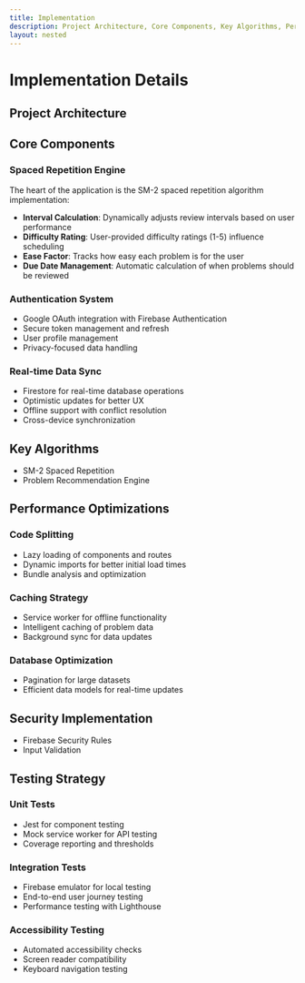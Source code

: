 ```yaml
---
title: Implementation
description: Project Architecture, Core Components, Key Algorithms, Performance Optimizations, Security Implementation, Testing Strategy
layout: nested
---
```


# Implementation Details

## Project Architecture

## Core Components

### Spaced Repetition Engine
The heart of the application is the SM-2 spaced repetition algorithm implementation:

- **Interval Calculation**: Dynamically adjusts review intervals based on user performance
- **Difficulty Rating**: User-provided difficulty ratings (1-5) influence scheduling
- **Ease Factor**: Tracks how easy each problem is for the user
- **Due Date Management**: Automatic calculation of when problems should be reviewed

### Authentication System
- Google OAuth integration with Firebase Authentication
- Secure token management and refresh
- User profile management
- Privacy-focused data handling

### Real-time Data Sync
- Firestore for real-time database operations
- Optimistic updates for better UX
- Offline support with conflict resolution
- Cross-device synchronization

## Key Algorithms

 - SM-2 Spaced Repetition
 - Problem Recommendation Engine

## Performance Optimizations

### Code Splitting
- Lazy loading of components and routes
- Dynamic imports for better initial load times
- Bundle analysis and optimization

### Caching Strategy
- Service worker for offline functionality
- Intelligent caching of problem data
- Background sync for data updates

### Database Optimization
- Pagination for large datasets
- Efficient data models for real-time updates

## Security Implementation

 -  Firebase Security Rules
 -  Input Validation

## Testing Strategy

### Unit Tests
- Jest for component testing
- Mock service worker for API testing
- Coverage reporting and thresholds

### Integration Tests
- Firebase emulator for local testing
- End-to-end user journey testing
- Performance testing with Lighthouse

### Accessibility Testing
- Automated accessibility checks
- Screen reader compatibility
- Keyboard navigation testing 